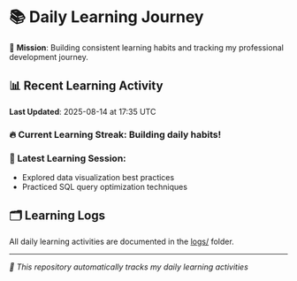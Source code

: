 # 📚 Daily Learning Journey

🎯 **Mission**: Building consistent learning habits and tracking my professional development journey.

## 📊 Recent Learning Activity

**Last Updated**: 2025-08-14 at 17:35 UTC

### 🔥 Current Learning Streak: Building daily habits!

### 📝 Latest Learning Session:
- Explored data visualization best practices
- Practiced SQL query optimization techniques

## 🗂️ Learning Logs

All daily learning activities are documented in the [logs/](./logs/) folder.

---
*🤖 This repository automatically tracks my daily learning activities*
